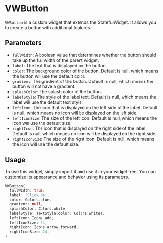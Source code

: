 # VWButton

`VWButton` is a custom widget that extends the StatefulWidget. It allows you to create a button with additional features.

## Parameters

- `fullWidth`: A boolean value that determines whether the button should take up the full width of the parent widget.
- `label`: The text that is displayed on the button.
- `color`: The background color of the button. Default is null, which means the button will use the default color.
- `gradient`: The gradient of the button. Default is null, which means the button will not have a gradient.
- `splashColor`: The splash color of the button.
- `labelStyle`: The style of the label text. Default is null, which means the label will use the default text style.
- `leftIcon`: The icon that is displayed on the left side of the label. Default is null, which means no icon will be displayed on the left side.
- `leftIconSize`: The size of the left icon. Default is null, which means the icon will use the default size.
- `rightIcon`: The icon that is displayed on the right side of the label. Default is null, which means no icon will be displayed on the right side.
- `rightIconSize`: The size of the right icon. Default is null, which means the icon will use the default size.

## Usage

To use this widget, simply import it and use it in your widget tree. You can customize its appearance and behavior using its parameters.

```dart
VWButton(
  fullWidth: true,
  label: 'Click Me',
  color: Colors.blue,
  gradient: null,
  splashColor: Colors.white,
  labelStyle: TextStyle(color: Colors.white),
  leftIcon: Icons.add,
  leftIconSize: 24,
  rightIcon: Icons.arrow_forward,
  rightIconSize: 24,
)
```